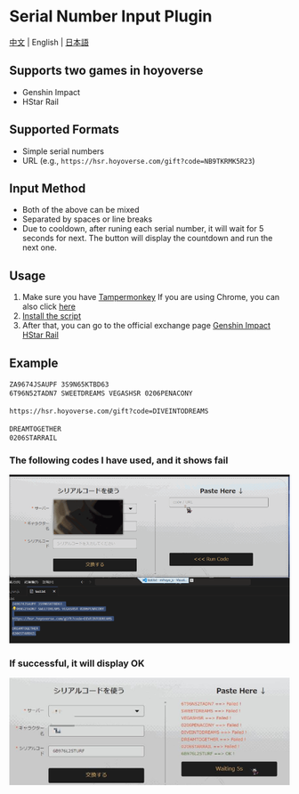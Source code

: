 # Serial Number Input Plugin
[中文](/README.md) | English | [日本語](./README_ja.md)

## Supports two games in hoyoverse
- Genshin Impact
- HStar Rail

## Supported Formats
- Simple serial numbers
- URL (e.g., `https://hsr.hoyoverse.com/gift?code=NB9TKRMK5R23`)

## Input Method
- Both of the above can be mixed
- Separated by spaces or line breaks
- Due to cooldown, after runing each serial number, it will wait for 5 seconds for next. The button will display the countdown and run the next one.

## Usage
1. Make sure you have [Tampermonkey](https://www.tampermonkey.net/)
   If you are using Chrome, you can also click [here](https://chromewebstore.google.com/detail/tampermonkey/dhdgffkkebhmkfjojejmpbldmpobfkfo)
2. [Install the script](https://greasyfork.org/en/scripts/486793-hoyoverse-%E5%BA%8F%E5%88%97%E5%8C%96%E5%BA%8F%E8%99%9F%E8%BC%B8%E5%85%A5)
3. After that, you can go to the official exchange page
    [Genshin Impact](https://genshin.hoyoverse.com/gift)
    [HStar Rail](https://hsr.hoyoverse.com/gift)

## Example
```
ZA9674JSAUPF 3S9N65KTBD63 
6T96N52TADN7 SWEETDREAMS VEGASHSR 0206PENACONY

https://hsr.hoyoverse.com/gift?code=DIVEINTODREAMS

DREAMTOGETHER
0206STARRAIL
```

### The following codes I have used, and it shows fail
![Input Example](./pic/running.gif)

### If successful, it will display OK
![Success](./pic/success.jpg)
